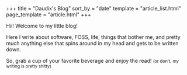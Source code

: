 +++
title = "Daudix's Blog"
sort_by = "date"
template = "article_list.html"
page_template = "article.html"
+++

Hii! Welcome to my little blog!

Here I write about software, FOSS, life, things that bother me, and pretty much anything else that spins around in my head and gets to be written down.

So, grab a cup of your favorite beverage and enjoy the read! <small>(or don't, my writing is pretty shitty)</small>
